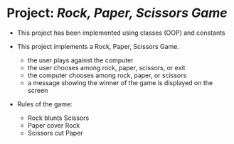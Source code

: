 # Project: *Rock, Paper, Scissors Game*

* This project has been implemented using classes (OOP) and constants

* This project implements a Rock, Paper, Scissors Game. 
  - the user plays against the computer
  - the user chooses among rock, paper, scissors, or exit
  - the computer chooses among rock, paper, or scissors
  - a message showing the winner of the game is displayed on the screen

* Rules of the game:
  - Rock blunts Scissors
  - Paper cover Rock
  - Scissors cut Paper
